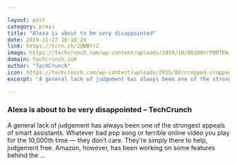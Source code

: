 ```yaml
---

layout: post
category: press
title: "Alexa is about to be very disappointed"
date: 2019-11-27 16:18:28
link: https://tcrn.ch/2QWBYrZ
image: https://techcrunch.com/wp-content/uploads/2019/10/00100trPORTRAIT_00100_BURST20191015162602428_COVER.jpg?w=533
domain: techcrunch.com
author: "TechCrunch"
icon: https://techcrunch.com/wp-content/uploads/2015/02/cropped-cropped-favicon-gradient.png?w=180
excerpt: "A general lack of judgement has always been one of the strongest appeals of smart assistants. Whatever bad pop song or terrible online video you play for the 10,000th time — they don’t care. They’re simply there to help, judgement free. Amazon, however, has been working on some features behind the …"

---
```


### Alexa is about to be very disappointed – TechCrunch

A general lack of judgement has always been one of the strongest appeals of smart assistants. Whatever bad pop song or terrible online video you play for the 10,000th time — they don’t care. They’re simply there to help, judgement free. Amazon, however, has been working on some features behind the …